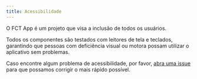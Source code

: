 ```yaml
---
title: Acessibilidade
---
```


O FCT App é um projeto que visa a inclusão de todos os usuários.

Todos os componentes são testados com leitores de tela e teclados, garantindo que pessoas com deficiência visual ou motora possam utilizar o aplicativo sem problemas.

Caso encontre algum problema de acessibilidade, por favor, [abra uma issue](https://github.com/cacic-fct/fct-app/issues/new/choose) para que possamos corrigir o mais rápido possível.
